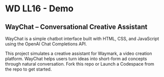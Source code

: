# WD LL16 - Demo

## WayChat – Conversational Creative Assistant
WayChat is a simple chatbot interface built with HTML, CSS, and JavaScript using the OpenAI Chat Completions API.

This project simulates a creative assistant for Waymark, a video creation platform. WayChat helps users turn ideas into short-form ad concepts through natural conversation. Fork this repo or Launch a Codespace from the repo to get started.